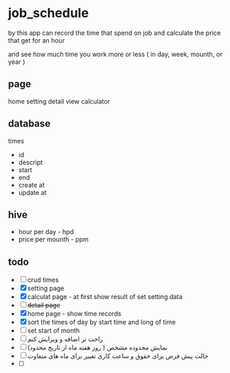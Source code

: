 # job_schedule

by this app can record the time that spend on job
and calculate the price that get for an hour

and see how much time you work more or less ( in day, week, mounth, or year )




page
---
home
setting
detail view
calculator


database
---
times
- id
- descript
- start
- end
- create at
- update at


hive
---
- hour per day - hpd
- price per mounth - ppm



## todo
- [ ] crud times
- [x] setting page
- [x] calculat page - at first show result of set setting data
- [ ] ~~detail page~~
- [x] home page - show time records
- [x] sort the times of day by start time and long of time
- [ ] set start of month
- [ ] راحت تر اضافه و ویرایش کنم
- [ ] نمایش محدوده مشخص ( روز هفته ماه از تاریخ محدود)
- [ ] حالت پیش فرض برای حقوق و ساعت کاری تغییر برای ماه های متفاوت
- [ ] 


